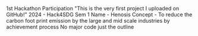 1st Hackathon Participation
"This is the very first project I uploaded on GitHub!"
2024 - Hack4SDG 
Sem 1
Name - Henosis
Concept - To reduce the carbon foot print emission by the large and mid scale industries by achievement process
No major code just the outline
